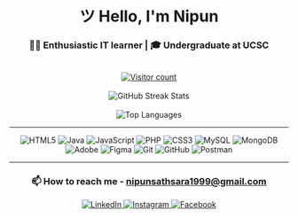 <div align="center">
    <h1>ツ Hello, I'm Nipun</h1>
    <h3 align="center">👨‍💻 Enthusiastic IT learner | 🎓 Undergraduate at UCSC</h3>
    <br>
    <a href="https://visitcount.itsvg.in"><img src="https://visitcount.itsvg.in/api?id=NipunBasnayake&icon=1&color=1"
            alt="Visitor count"></a>
    <br/><br>
    <img src="https://github-readme-streak-stats.herokuapp.com/?user=NipunBasnayake&theme=transparent&hide_border=false"
        alt="GitHub Streak Stats" /><br/><br>
    <img src="https://github-readme-stats.vercel.app/api/top-langs/?username=NipunBasnayake&theme=transparent&hide_border=false&include_all_commits=false&count_private=false&layout=compact"
        alt="Top Languages" />
    <hr>
    <img src="https://img.shields.io/badge/html5-%23E34F26.svg?style=for-the-badge&logo=html5&logoColor=white"
        alt="HTML5">
    <img src="https://img.shields.io/badge/java-%23ED8B00.svg?style=for-the-badge&logo=openjdk&logoColor=white"
        alt="Java">
    <img src="https://img.shields.io/badge/javascript-%23323330.svg?style=for-the-badge&logo=javascript&logoColor=%23F7DF1E"
        alt="JavaScript">
    <img src="https://img.shields.io/badge/php-%23777BB4.svg?style=for-the-badge&logo=php&logoColor=white" alt="PHP">
    <img src="https://img.shields.io/badge/css3-%231572B6.svg?style=for-the-badge&logo=css3&logoColor=white" alt="CSS3">
    <img src="https://img.shields.io/badge/mysql-4479A1.svg?style=for-the-badge&logo=mysql&logoColor=white" alt="MySQL">
    <img src="https://img.shields.io/badge/MongoDB-%234ea94b.svg?style=for-the-badge&logo=mongodb&logoColor=white"
        alt="MongoDB">
    <br>
    <img src="https://img.shields.io/badge/adobe-%23FF0000.svg?style=for-the-badge&logo=adobe&logoColor=white"
        alt="Adobe">
    <img src="https://img.shields.io/badge/figma-%23F24E1E.svg?style=for-the-badge&logo=figma&logoColor=white"
        alt="Figma">
    <img src="https://img.shields.io/badge/git-%23F05033.svg?style=for-the-badge&logo=git&logoColor=white" alt="Git">
    <img src="https://img.shields.io/badge/github-%23121011.svg?style=for-the-badge&logo=github&logoColor=white"
        alt="GitHub">
    <img src="https://img.shields.io/badge/Postman-FF6C37?style=for-the-badge&logo=postman&logoColor=white"
        alt="Postman">
    <hr>
    <h3>📫 How to reach me - <a href="mailto:nipunsathsara1999@gmail.com">nipunsathsara1999@gmail.com</a>
    </h3>
    <a href="https://linkedin.com/in/nipunbasnayake">
        <img src="https://img.shields.io/badge/LinkedIn-%230077B5.svg?logo=linkedin&logoColor=white" alt="LinkedIn">
    </a>
    <a href="https://instagram.com/nipun__s">
        <img src="https://img.shields.io/badge/Instagram-%23E4405F.svg?logo=Instagram&logoColor=white" alt="Instagram">
    </a>
    <a href="https://facebook.com/nipun.s99">
        <img src="https://img.shields.io/badge/Facebook-%231877F2.svg?logo=Facebook&logoColor=white" alt="Facebook">
    </a>
</div>
